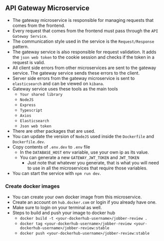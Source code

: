 ## API Gateway Microservice

- The gateway microservice is responsible for managing requests that comes from the frontend.
- Every request that comes from the frontend must pass through the `API Gateway Service`.
- The communication style used in the service is the `Request/Response` pattern.
- The gateway service is also responsible for request validation. It adds the `json web token` to the cookie session and checks if the token in a request is valid.
- All client side errors from other microservices are sent to the gateway service. The gateway service sends these errors to the client.
- Server side errors from the gateway microservice is sent to `elasticsearch` and can be viewed on `kibana`.
- Gateway service uses these tools as the main tools
  - `Your shared library`
  - `NodeJS`
  - `Express`
  - `Typescript`
  - `Axios`
  - `Elasticsearch`
  - `Json web token`
- There are other packages that are used.
- You can update the version of `NodeJS` used inside the `Dockerfile` and `Dockerfile.dev`.
- Copy contents of `.env.dev` to `.env` file
  - In the `DATABASE_HOST` env variable, use your own ip as its value.
  - You can generate a new `GATEWAY_JWT_TOKEN` and `JWT_TOKEN`
    - Just note that whatever you generate, that is what you will need to use in all the microservices that require those variables.
- You can start the service with `npm run dev`.

### Create docker images

- You can create your own docker image from this microservice.
- Create an account on `hub.docker.com` or login if you already have one.
- Make sure to login on your terminal as well.
- Steps to build and push your image to docker hub
  - `docker build -t <your-dockerhub-username>/jobber-review .`
  - `docker tag <your-dockerhub-username>/jobber-review <your-dockerhub-username>/jobber-review:stable`
  - `docker push <your-dockerhub-username>/jobber-review:stable`
